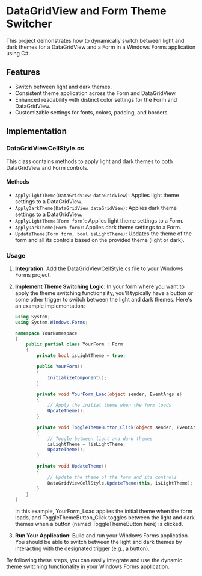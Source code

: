 # DataGridView and Form Theme Switcher

This project demonstrates how to dynamically switch between light and dark themes for a DataGridView and a Form in a Windows Forms application using C#.

## Features

- Switch between light and dark themes.
- Consistent theme application across the Form and DataGridView.
- Enhanced readability with distinct color settings for the Form and DataGridView.
- Customizable settings for fonts, colors, padding, and borders.

## Implementation

### DataGridViewCellStyle.cs

This class contains methods to apply light and dark themes to both DataGridView and Form controls.

#### Methods

- `ApplyLightTheme(DataGridView dataGridView)`: Applies light theme settings to a DataGridView.
- `ApplyDarkTheme(DataGridView dataGridView)`: Applies dark theme settings to a DataGridView.
- `ApplyLightTheme(Form form)`: Applies light theme settings to a Form.
- `ApplyDarkTheme(Form form)`: Applies dark theme settings to a Form.
- `UpdateTheme(Form form, bool isLightTheme)`: Updates the theme of the form and all its controls based on the provided theme (light or dark).

### Usage

1. **Integration**: Add the DataGridViewCellStyle.cs file to your Windows Forms project.

2. **Implement Theme Switching Logic**: In your form where you want to apply the theme switching functionality, you'll typically have a button or some other trigger to switch between the light and dark themes. Here's an example implementation:

   ```csharp
   using System;
   using System.Windows.Forms;

   namespace YourNamespace
   {
       public partial class YourForm : Form
       {
           private bool isLightTheme = true;

           public YourForm()
           {
               InitializeComponent();
           }

           private void YourForm_Load(object sender, EventArgs e)
           {
               // Apply the initial theme when the form loads
               UpdateTheme();
           }

           private void ToggleThemeButton_Click(object sender, EventArgs e)
           {
               // Toggle between light and dark themes
               isLightTheme = !isLightTheme;
               UpdateTheme();
           }

           private void UpdateTheme()
           {
               // Update the theme of the form and its controls
               DataGridViewCellStyle.UpdateTheme(this, isLightTheme);
           }
       }
   }
   ```

   In this example, YourForm_Load applies the initial theme when the form loads, and ToggleThemeButton_Click toggles between the light and dark themes when a button (named ToggleThemeButton here) is clicked.

3. **Run Your Application**: Build and run your Windows Forms application. You should be able to switch between the light and dark themes by interacting with the designated trigger (e.g., a button).

By following these steps, you can easily integrate and use the dynamic theme switching functionality in your Windows Forms application.